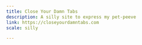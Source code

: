 ```yaml
---
title: Close Your Damn Tabs
description: A silly site to express my pet-peeve
link: https://closeyourdamntabs.com
scale: silly

---
```

